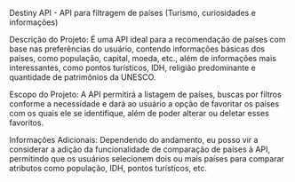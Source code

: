 Destiny API - API para filtragem de países (Turismo, curiosidades e informações)


Descrição do Projeto: 
É uma API ideal para a recomendação de países com base nas preferências do usuário, 
contendo informações básicas dos países, como população, capital, moeda, etc.,
além de informações mais interessantes, como pontos turísticos, IDH, religião predominante e quantidade de patrimônios da UNESCO.

Escopo do Projeto: 
A API permitirá a listagem de países, buscas por filtros conforme a necessidade
e dará ao usuário a opção de favoritar os países com os quais ele se identifique, 
além de poder alterar ou deletar esses favoritos.

Informações Adicionais:
Dependendo do andamento, eu posso vir a considerar a adição da funcionalidade de comparação de países à API, 
permitindo que os usuários selecionem dois ou mais países para comparar atributos como população, IDH, pontos turísticos, etc. 
